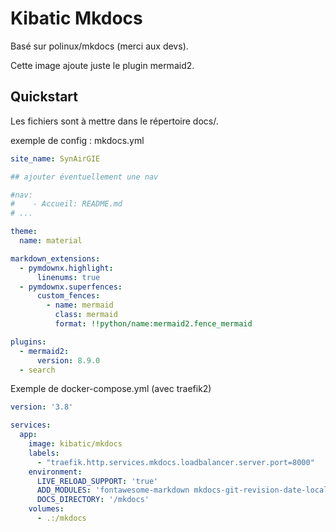Kibatic Mkdocs
==============

Basé sur polinux/mkdocs (merci aux devs).

Cette image ajoute juste le plugin mermaid2.

Quickstart
----------

Les fichiers sont à mettre dans le répertoire docs/.

exemple de config : mkdocs.yml

```yaml
site_name: SynAirGIE

## ajouter éventuellement une nav

#nav:
#    - Accueil: README.md
# ...

theme:
  name: material

markdown_extensions:
  - pymdownx.highlight:
      linenums: true
  - pymdownx.superfences:
      custom_fences:
        - name: mermaid
          class: mermaid
          format: !!python/name:mermaid2.fence_mermaid

plugins:
  - mermaid2:
      version: 8.9.0
  - search
```

Exemple de docker-compose.yml (avec traefik2)

```yml
version: '3.8'

services:
  app:
    image: kibatic/mkdocs
    labels:
      - "traefik.http.services.mkdocs.loadbalancer.server.port=8000"
    environment:
      LIVE_RELOAD_SUPPORT: 'true'
      ADD_MODULES: 'fontawesome-markdown mkdocs-git-revision-date-localized-plugin mkdocs-material mermaid2'
      DOCS_DIRECTORY: '/mkdocs'
    volumes:
      - .:/mkdocs
```
